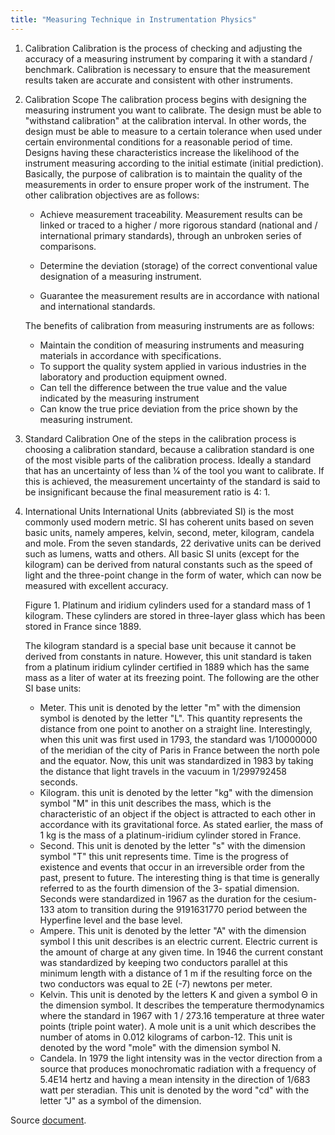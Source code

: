 ```yaml
---
title: "Measuring Technique in Instrumentation Physics"
---
```


1. Calibration
Calibration is the process of checking and adjusting the accuracy of a measuring instrument by comparing it with a standard / benchmark. Calibration is necessary to ensure that the measurement results taken are accurate and consistent with other instruments.

2. Calibration Scope
The calibration process begins with designing the measuring instrument you want to calibrate. The design must be able to "withstand calibration" at the calibration interval. In other words, the design must be able to measure to a certain tolerance when used under certain environmental conditions for a reasonable period of time. Designs having these characteristics increase the likelihood of the instrument measuring according to the initial estimate (initial prediction). Basically, the purpose of calibration is to maintain the quality of the measurements in order to ensure proper work of the instrument. The other calibration objectives are as follows:

    * Achieve measurement traceability. Measurement results can be linked or traced to a higher / more rigorous standard (national and / international primary standards), through an unbroken series of comparisons.

    * Determine the deviation (storage) of the correct conventional value designation of a measuring instrument.

    * Guarantee the measurement results are in accordance with national and international standards.
          
    The benefits of calibration from measuring instruments are as follows:

    * Maintain the condition of measuring instruments and measuring materials in accordance with specifications.
    * To support the quality system applied in various industries in the laboratory and production equipment owned.
    * Can tell the difference between the true value and the value indicated by the measuring instrument
    * Can know the true price deviation from the price shown by the measuring instrument.

3. Standard Calibration
One of the steps in the calibration process is choosing a calibration standard, because a calibration standard is one of the most visible parts of the calibration process. Ideally a standard that has an uncertainty of less than 1⁄4 of the tool you want to calibrate. If this is achieved, the measurement uncertainty of the standard is said to be insignificant because the final measurement ratio is 4: 1.

4. International Units
International Units (abbreviated SI) is the most commonly used modern metric. SI has coherent units based on seven basic units, namely amperes, kelvin, second, meter, kilogram, candela and mole. From the seven standards, 22 derivative units can be derived such as lumens, watts and others.
All basic SI units (except for the kilogram) can be derived from natural constants such as the speed of light and the three-point change in the form of water, which can now be measured with excellent accuracy.

    Figure 1. Platinum and iridium cylinders used for a standard mass of 1 kilogram. These cylinders are stored in three-layer glass which has been stored in France since 1889.

    The kilogram standard is a special base unit because it cannot be derived from constants in nature. However, this unit standard is taken from a platinum iridium cylinder certified in 1889 which has the same mass as a liter of water at its freezing point. The following are the other SI base units:

    * Meter. This unit is denoted by the letter "m" with the dimension symbol is denoted by the letter "L". This quantity represents the distance from one point to another on a straight line. Interestingly, when this unit was first used in 1793, the standard was 1/10000000 of the meridian of the city of Paris in France between the north pole and the equator. Now, this unit was standardized in 1983 by taking the distance that light travels in the vacuum in 1/299792458 seconds.
    * Kilogram. this unit is denoted by the letter "kg" with the dimension symbol "M" in this unit describes the mass, which is the characteristic of an object if the object is attracted to each other in accordance with its gravitational force. As stated earlier, the mass of 1 kg is the mass of a platinum-iridium cylinder stored in France.
    * Second. This unit is denoted by the letter "s" with the dimension symbol "T" this unit represents time. Time is the progress of existence and events that occur in an irreversible order from the past, present to future. The interesting thing is that time is generally referred to as the fourth dimension of the 3- spatial dimension. Seconds were standardized in 1967 as the duration for the cesium-133 atom to transition during the 9191631770 period between the Hyperfine level and the base level.
    * Ampere. This unit is denoted by the letter "A" with the dimension symbol I this unit describes is an electric current. Electric current is the amount of charge at any given time. In 1946 the current constant was standardized by keeping two conductors parallel at this minimum length with a distance of 1 m if the resulting force on the two conductors was equal to 2E (-7) newtons per meter.
    * Kelvin. This unit is denoted by the letters K and given a symbol Θ in the dimension symbol. It describes the temperature thermodynamics where the standard in 1967 with 1 / 273.16 temperature at three water points (triple point water). A mole unit is a unit which describes the number of atoms in 0.012 kilograms of carbon-12. This unit is denoted by the word "mole" with the dimension symbol N.
    * Candela. In 1979 the light intensity was in the vector direction from a source that produces monochromatic radiation with a frequency of 5.4E14 hertz and having a mean intensity in the direction of 1/683 watt per steradian. This unit is denoted by the word "cd" with the letter "J" as a symbol of the dimension.

Source [document](https://eufat.github.io/docs/teknik-pengukuran-3.pdf).
